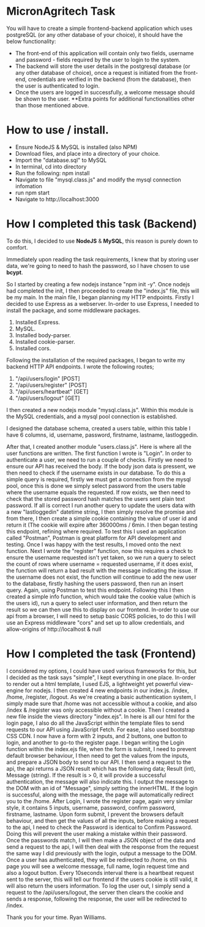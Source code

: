 # MicronAgritech Task
You will have to create a simple frontend-backend application which uses postgreSQL (or any other database of your choice), it should have the below functionality:
- The front-end of this application will contain only two fields, username and password - fields required by the user to login to the system.
- The backend will store the user details in the postgresql database (or any other database of choice), once a request is initiated from the front-end, credentials are verified in the backend (from the database), then the user is authenticated to login.
- Once the users are logged in successfully, a welcome message should be shown to the user.
**Extra points for additional functionalities other than those mentioned above.

# How to use / install.
- Ensure NodeJS & MySQL is installed (also NPM)
- Download files, and place into a directory of your choice.
- Import the "database.sql" to MySQL
- In terminal, cd into directory
- Run the following: npm install
- Navigate to file "mysql.class.js" and modify the mysql connection infomation
- run npm start
- Navigate to http://localhost:3000

# How I completed this task (Backend)
To do this, I decided to use **NodeJS** & **MySQL**, this reason is purely down to comfort.

Immediately upon reading the task requirements, I knew that by storing user data, we're going to need to hash the password, so I have chosen to use **bcypt**.


So I started by creating a few nodejs instance "npm init -y". Once nodejs had completed the init, I then proceeded to create the "index.js" file, this will be my main.
In the main file, I began planning my HTTP endpoints. Firstly I decided to use Express as a webserver. In-order to use Express, I needed to install the package, and some middleware packages.
1. Installed Express.
1. MySQL.
1. Installed body-parser.
1. Installed cookie-parser.
1. Installed cors.

Following the installation of the required packages, I began to write my backend HTTP API endpoints.
I wrote the following routes;
1. "/api/users/login" [POST]
1. "/api/users/register" [POST]
1. "/api/users/heartbeat" [GET]
1. "/api/users/logout" [GET]

I then created a new nodejs module "mysql.class.js". Within this module is the MySQL credentials, and a mysql pool connection is established.

I designed the database schema, created a users table, within this table I have 6 columns, id, username, password, firstname, lastname, lastloggedin.

After that, I created another module "users.class.js". Here is where all the user functions are written. 
The first function I wrote is "Login".
In order to authenticate a user, we need to run a couple of checks. Firstly we need to ensure our API has received the body. If the body json data is pressent, we then need to check if the username exists in our database. To do this a simple query is required, firstly we must get a connection from the mysql pool, once this is done we simply select password from the users table where the username equals the requested. If row exists, we then need to check that the stored password hash matches the users sent plain text password. If all is correct I run another query to update the users data with a new "lastloggedin" datetime string, I then simply resolve the promise and from there, I then create a simple cookie containing the value of user id and return it (The cookie will expire after 360000ms / 6min.
I then began testing this endpoint, refining where required. To test this I used an application called "Postman", Postman is great platform for API development and testing.
Once I was happy with the test results, I moved onto the next function.
Next I wrote the "register" function, now this requires a check to ensure the username requested isn't yet taken, so we run a query to select the count of rows where username = requested username, if it does exist, the function will return a bad result with the message indicating the issue.
If the username does not exist, the function will continue to add the new user to the database, firstly hashing the users password, then run an insert query.
Again, using Postman to test this endpoint.
Following this I then created a simple info function, which would take the cookie value (which is the users id), run a query to select user information, and then return the result so we can then use this to display on our frontend.
In-order to use our api from a browser, I will need to setup basic CORS policies, to do this I will use an Express middleware "cors" and set up to allow credentials, and allow-origins of http://localhost & null

# How I completed the task (Frontend)
I considered my options, I could have used various frameworks for this, but I decided as the task says "simple", I kept everything in one place.
In-order to render out a html template, I used EJS, a lightweight yet powerful view-engine for nodejs.
I then created 4 new endpoints in our index.js. /index, /home, /register, /logout. As we're creating a basic authentication system, I simply made sure that /home was not accessible without a cookie, and also /index & /register was only accessible without a cookie.
Then I created a new file inside the views directory "index.ejs".
In here is all our html for the login page, I also do all the JavaScript within the template files to send requests to our API using JavaScript Fetch. For ease, I also used bootstrap CSS CDN.
I now have a form with 2 inputs, and 2 buttons, one button to login, and another to go-to the register page.
I began writing the Login function within the index.ejs file, when the form is submit, I need to prevent default browser behaviour, I then need to get the values from the inputs, and prepare a JSON body to send to our API. I then send a request to the api, the api returns a JSON result which has the following data; Result (int), Message (string). If the result is > 0, it will provide a successful authentication, the message will also indicate this. I output the message to the DOM with an id of "Message", simply setting the innerHTML. If the login is successful, along with the message, the page will automatically redirect you to the /home.
After Login, I wrote the register page, again very similar style, it contains 5 inputs, username, password, confirm password, firstname, lastname.
Upon form submit, I prevent the browsers default behaviour, and then get the values of all the inputs, before making a request to the api, I need to check the Password is identical to Confirm Password. Doing this will prevent the user making a mistake within their password.
Once the passwords match, I will then make a JSON object of the data and send a request to the api, I will then deal with the response from the request the same way I did previously with the login, output a message to the DOM.
Once a user has authenticated, they will be redirected to /home, on this page you will see a welcome message, full name, login request time and also a logout button.
Every 10seconds interval there is a heartbeat request sent to the server, this will tell our frontend if the users cookie is still valid, it will also return the users information.
To log the user out, I simply send a request to the /api/users/logout, the server then clears the cookie and sends a response, following the response, the user will be redirected to /index.


Thank you for your time.
Ryan Williams.

